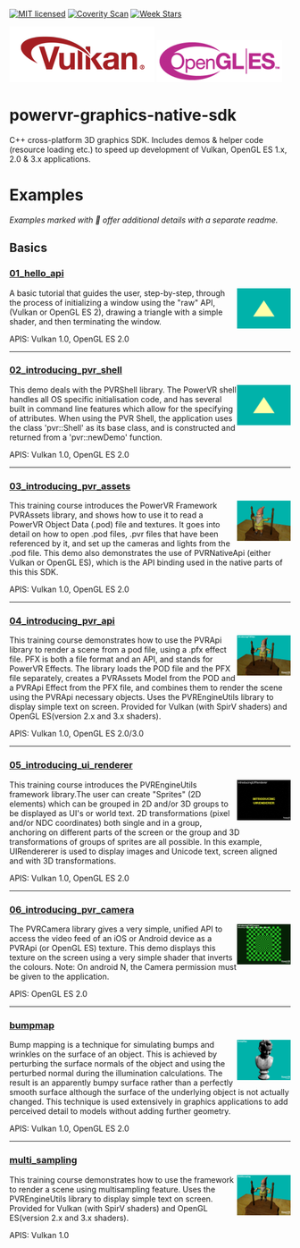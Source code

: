 [![MIT licensed](https://img.shields.io/badge/license-MIT-blue.svg)](LICENSE.md)
[![Coverity Scan](https://scan.coverity.com/projects/13502/badge.svg)](https://scan.coverity.com/projects/heitaoflower-powervr-graphics-native-sdk)
[![Week Stars](http://starveller.sigsev.io/api/repos/heitaoflower/powervr-graphics-native-sdk/badge)](http://starveller.sigsev.io/heitaoflower/powervr-graphics-native-sdk)

![vulkan](documentation/images/vulkan_logo.png) ![ogles](documentation/images/ogles_logo.png)  
# powervr-graphics-native-sdk 
C++ cross-platform 3D graphics SDK. Includes demos &amp; helper code (resource loading etc.) to speed up development of Vulkan, OpenGL ES 1.x, 2.0 &amp; 3.x applications.

# Examples

*Examples marked with :speech_balloon: offer additional details with a separate readme.*

## Basics

### [01_hello_api](examples/beginner/01_hello_api/)
<img src="examples/beginner/01_hello_api/hello_api.png" height="72px" align="right">

A basic tutorial that guides the user, step-by-step, through the process of initializing a window using the "raw" API, (Vulkan or OpenGL ES 2), drawing a triangle with a simple shader, and then terminating the window.

APIS: Vulkan 1.0, OpenGL ES 2.0

<hr>

### [02_introducing_pvr_shell](examples/beginner/02_introducing_pvr_shell/)
<img src="examples/beginner/02_introducing_pvr_shell/introcuding_pvr_shell.png" height="72px" align="right">

This demo deals with the PVRShell library.  The PowerVR shell handles all OS specific initialisation code, and has several built in command line features which allow for the specifying of attributes. When using the PVR Shell, the application uses the class 'pvr::Shell' as its base class, and is constructed and returned from a 'pvr::newDemo' function.

APIS: Vulkan 1.0, OpenGL ES 2.0

<hr>

### [03_introducing_pvr_assets](examples/beginner/03_introducing_pvr_assets/)
<img src="examples/beginner/03_introducing_pvr_assets/introducing_pvr_assets.png" height="72px" align="right">

This training course introduces the PowerVR Framework PVRAssets library, and shows how to use it to read a PowerVR Object Data (.pod) file and textures.  It goes into detail on how to open .pod files, .pvr files that have been referenced by it, and set up the cameras and lights from the .pod file. This demo also demonstrates the use of PVRNativeApi (either Vulkan or OpenGL ES), which is the API binding used in the native parts of this this SDK.

APIS: Vulkan 1.0, OpenGL ES 2.0

<hr>

### [04_introducing_pvr_api](examples/beginner/04_introducing_pvr_api/)
<img src="examples/beginner/04_introducing_pvr_api/introducing_pvr_api.png" height="72px" align="right">

This training course demonstrates how to use the PVRApi library to render a scene from a pod file, using a .pfx effect file. PFX is both a file format and an API, and stands for PowerVR Effects. The library loads the POD file and the PFX file separately, creates a PVRAssets Model from the POD and a PVRApi Effect from the PFX file, and combines them to render the scene using the PVRApi necessary objects. Uses the PVREngineUtils library to display simple text on screen. Provided for Vulkan (with SpirV shaders) and OpenGL ES(version 2.x and 3.x shaders).

APIS: Vulkan 1.0, OpenGL ES 2.0/3.0

<hr>

### [05_introducing_ui_renderer](examples/beginner/05_introducing_ui_renderer/)
<img src="examples/beginner/05_introducing_ui_renderer/introducing_ui_renderer.png" height="72px" align="right">

This training course introduces the PVREngineUtils framework library.The user can create "Sprites" (2D elements) which can be grouped in 2D and/or 3D groups to be displayed as UI's or world text. 2D transformations (pixel and/or NDC coordinates) both single and in a group, anchoring on different parts of the screen or the group and 3D transformations of groups of sprites are all possible.
In this example, UIRendererer is used to display images and Unicode text, screen aligned and with 3D transformations. 

APIS: Vulkan 1.0, OpenGL ES 2.0

<hr>

### [06_introducing_pvr_camera](examples/beginner/06_introducing_pvr_camera/)
<img src="examples/beginner/06_introducing_pvr_camera/introducing_pvr_camera.png" height="72px" align="right">

The PVRCamera library gives a very simple, unified API to access the video feed of an iOS or Android device as a PVRApi (or OpenGL ES) texture. This demo displays this texture on the screen using a very simple shader that inverts the colours.
Note: On android N, the Camera permission must be given to the application.

APIS: OpenGL ES 2.0

<hr>

### [bumpmap](examples/intermediate/bumpmap)
<img src="examples/intermediate/bumpmap/bumpmap.png" height="72px" align="right">

Bump mapping is a technique for simulating bumps and wrinkles on the surface of an object. This is achieved by perturbing the surface normals of the object and using the perturbed normal during the illumination calculations. The result is an apparently bumpy surface rather than a perfectly smooth surface although the surface of the underlying object is not actually changed. This technique is used extensively in graphics applications to add perceived detail to models without adding further geometry.

APIS: Vulkan 1.0, OpenGL ES 2.0

<hr>

### [multi_sampling](examples/intermediate/multi_sampling)
<img src="examples/intermediate/multi_sampling/multi_sampling.png" height="72px" align="right">

This training course demonstrates how to use the framework to render a scene using multisampling feature. Uses the PVREngineUtils library to display simple text on screen. Provided for Vulkan (with SpirV shaders) and OpenGL ES(version 2.x and 3.x shaders).

APIS: Vulkan 1.0
